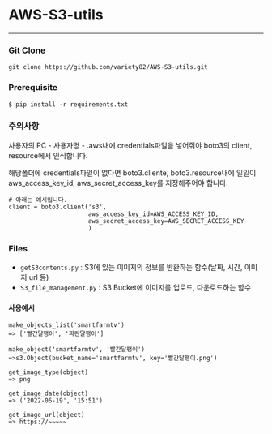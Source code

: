 # AWS-S3-utils
____



### Git Clone

```
git clone https://github.com/variety82/AWS-S3-utils.git
```

### Prerequisite

```
$ pip install -r requirements.txt
```



### 주의사항

사용자의 PC - 사용자명 - .aws내에 credentials파일을 넣어줘야 boto3의 client, resource에서 인식합니다.

해당폴더에 credentials파일이 없다면 boto3.cliente, boto3.resource내에 일일이 aws_access_key_id, aws_secret_access_key를 지정해주어야 합니다.

```
# 아래는 예시입니다.
client = boto3.client('s3',
                      aws_access_key_id=AWS_ACCESS_KEY_ID,
                      aws_secret_access_key=AWS_SECRET_ACCESS_KEY
                      )
```

### Files

- `getS3contents.py` : S3에 있는 이미지의 정보를 반환하는 함수(날짜, 시간, 이미지 url 등)
- `S3_file_management.py` : S3 Bucket에 이미지를 업로드, 다운로드하는 함수



#### 사용예시

```
make_objects_list('smartfarmtv')
=> ['빨간달팽이', '파란달팽이']

make_object('smartfarmtv', '빨간달팽이')
=>s3.Object(bucket_name='smartfarmtv', key='빨간달팽이.png')

get_image_type(object)
=> png

get_image_date(object)
=> ('2022-06-19', '15:51')

get_image_url(object)
=> https://~~~~~
```

